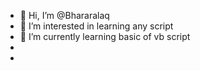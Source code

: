 - 👋 Hi, I’m @Bhararalaq
- 👀 I’m interested in learning any script
- 🌱 I’m currently learning basic of vb script 
- 
- 

<!---
Bhararalaq/Bhararalaq is a ✨ special ✨ repository because its `README.md` (this file) appears on your GitHub profile.
You can click the Preview link to take a look at your changes.
--->
